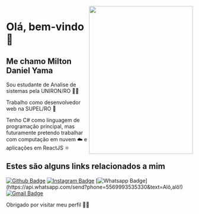 <img align="right" width="280" height="400" src="https://media.giphy.com/media/2aZC4paoGi46LObJ9H/giphy.gif">
 
# Olá, bem-vindo 👋
 
## Me chamo Milton Daniel Yama 

Sou estudante de Analise de sistemas pela UNIRON/RO 👨‍💻

Trabalho como desenvolvedor web na SUPEL/RO 🏢

Tenho C# como linguagem de programação principal, mas futuramente pretendo trabalhar com computação em nuvem ☁️ e aplicações em ReactJS ⚛️

## Estes são alguns links relacionados a mim
[![Github Badge](https://img.shields.io/badge/GitHub-100000?style=for-the-badge&logo=github&logoColor=white&link=https://github.com/Myllth0m/)](https://github.com/Myllth0m/)
[![Instagram Badge](https://img.shields.io/badge/Instagram-E4405F?style=for-the-badge&logo=instagram&logoColor=white&link=https://www.instagram.com/miltom_yama/)](https://www.instagram.com/miltom_yama/)
[![Whatsapp Badge](https://img.shields.io/badge/WhatsApp-25D366?style=for-the-badge&logo=whatsapp&logoColor=white&link=https://api.whatsapp.com/send?phone=5569993535330&text=Alô,alô!)](https://api.whatsapp.com/send?phone=5569993535330&text=Alô,alô!)
[![Gmail Badge](https://img.shields.io/badge/Gmail-D14836?style=for-the-badge&logo=gmail&logoColor=white&link=mailto:miltondyama@gmail.com)](mailto:miltondyama@gmail.com)
 
Obrigado por visitar meu perfil 🙋‍♂️
